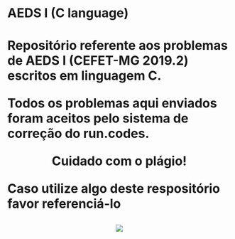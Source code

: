 # AEDS I (C language)
<h1>
<p>Repositório referente aos problemas de AEDS I (CEFET-MG 2019.2) escritos em linguagem C.</p>
<p>Todos os problemas aqui enviados foram aceitos pelo sistema de correção do run.codes.</p>
<p align = "center"><strong>Cuidado com o plágio!</strong></p>
<p>Caso utilize algo deste respositório favor referenciá-lo</p>
</h1>
<h2>
<p align = "center">
 <img src= https://user-images.githubusercontent.com/49538805/71648557-a162e500-2ce4-11ea-97f5-c1a4bd492cb0.jpg>
</h2>
